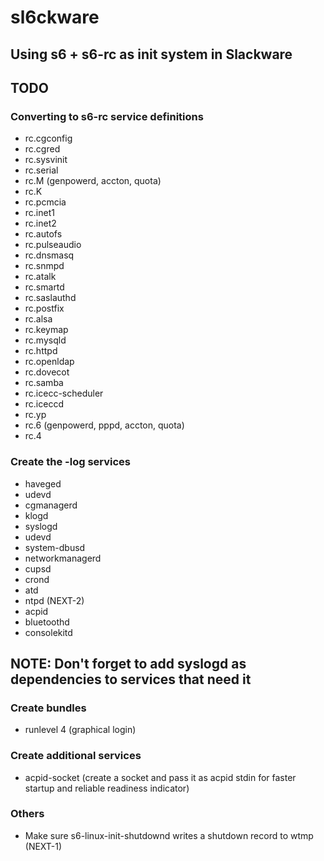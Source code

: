 # sl6ckware
## Using s6 + s6-rc as init system in Slackware

## TODO
### Converting to s6-rc service definitions
- rc.cgconfig
- rc.cgred
- rc.sysvinit
- rc.serial
- rc.M (genpowerd, accton, quota)
- rc.K
- rc.pcmcia
- rc.inet1
- rc.inet2
- rc.autofs
- rc.pulseaudio
- rc.dnsmasq
- rc.snmpd
- rc.atalk
- rc.smartd
- rc.saslauthd
- rc.postfix
- rc.alsa
- rc.keymap
- rc.mysqld
- rc.httpd
- rc.openldap
- rc.dovecot
- rc.samba
- rc.icecc-scheduler
- rc.iceccd
- rc.yp
- rc.6 (genpowerd, pppd, accton, quota)
- rc.4

### Create the -log services
- haveged
- udevd
- cgmanagerd
- klogd
- syslogd
- udevd
- system-dbusd
- networkmanagerd
- cupsd
- crond
- atd
- ntpd (NEXT-2)
- acpid
- bluetoothd
- consolekitd
## NOTE: Don't forget to add syslogd as dependencies to services that need it

### Create bundles
- runlevel 4 (graphical login)

### Create additional services
- acpid-socket (create a socket and pass it as acpid stdin for faster startup and reliable readiness indicator)

### Others
- Make sure s6-linux-init-shutdownd writes a shutdown record to wtmp (NEXT-1)

